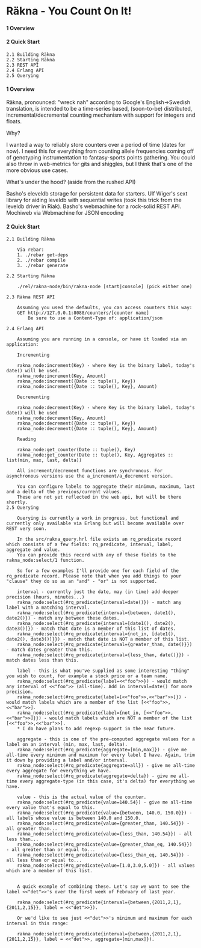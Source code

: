 Räkna - You Count On It!
=================

#### 1 Overview
#### 2 Quick Start 
    2.1 Building Räkna
    2.2 Starting Räkna
    2.3 REST API 
    2.4 Erlang API
    2.5 Querying

#### 1 Overview


Räkna, pronounced: "wreck nah" according to Google's English->Swedish translation, is intended to be a time-series based, (soon-to-be) distributed, incremental/decremental 
counting mechanism with support for integers and floats.

Why?

I wanted a way to reliably store counters over a period of time (dates for now). I need this for everything from counting allele frequencies coming off of genotyping instrumentation to fantasy-sports points gathering.
You could also throw in web-metrics for gits and shiggles, but I think that's one of the more obvious use cases.

What's under the hood? (aside from the rushed API)

 Basho's eleveldb storage for persistent data for starters.
 Ulf Wiger's sext library for aiding leveldb with sequential writes (took this trick from the leveldb driver in Riak).
 Basho's webmachine for a rock-solid REST API.
 Mochiweb via Webmachine for JSON encoding


#### 2 Quick Start


	2.1 Building Räkna

		Via rebar:
		1. ./rebar get-deps
		2. ./rebar compile
		3. ./rebar generate

	2.2 Starting Räkna

		./rel/rakna-node/bin/rakna-node [start|console] (pick either one)

	2.3 Räkna REST API

		Assuming you used the defaults, you can access counters this way:
		GET http://127.0.0.1:8088/counters/[counter name]
			Be sure to use a Content-Type of: application/json
			
	2.4 Erlang API

		Assuming you are running in a console, or have it loaded via an application:

		Incrementing

		rakna_node:increment(Key) - where Key is the binary label, today's date() will be used.
		rakna_node:increment(Key, Amount)
		rakna_node:increment({Date :: tuple(), Key})
		rakna_node:increment({Date :: tuple(), Key}, Amount)
		
		Decrementing

		rakna_node:decrement(Key) - where Key is the binary label, today's date() will be used
		rakna_node:decrement(Key, Amount)
		rakna_node:decrement({Date :: tuple(), Key})
		rakna_node:decrement({Date :: tuple(), Key}, Amount)
		
		Reading

		rakna_node:get_counter(Date :: tuple(), Key)
		rakna_node:get_counter(Date :: tuple(), Key, Aggregates :: list(min, max, last, delta))

		All increment/decrement functions are synchronous. For asynchronous versions use the a_increment/a_decrement version.

		You can configure labels to aggregate their minimum, maximum, last and a delta of the previous/current values.
		These are not yet reflected in the web api, but will be there shortly.
	2.5 Querying
		
		Querying is currently a work in progress, but functional and currently only available via Erlang but will become available over REST very soon.
		
		In the src/rakna_query.hrl file exists an rq_predicate record which consists of a few fields: rq_predicate, interval, label, aggregate and value.
		You can provide this record with any of these fields to the rakna_node:select/1 function.
		
		So for a few examples I'll provide one for each field of the rq_predicate record. Please note that when you add things to your "clause" they do so as an "and" - "or" is not supported.
		
		interval - currently just the date, may (in time) add deeper precision (hours, minutes...)
		rakna_node:select(#rq_predicate{interval=date()}) - match any label with a matching interval.
		rakna_node:select(#rq_predicate{interval={between, date1(), date2()}) - match any between these dates.
		rakna_node:select(#rq_predicate{interval=[date1(), date2(), date3()]}) - match that date is a member of this list of dates.
		rakna_node:select(#rq_predicate{interval={not_in, [date1(), date2(), date3()]}}) - match that date is NOT a member of this list.
		rakna_node:select(#rq_predicate{interval={greater_than, date()}}) - match dates greater than this.
		rakna_node:select(#rq_predicate{interval={less_than, date()}}) - match dates less than this.
		
		label - this is what you've supplied as some interesting "thing" you wish to count, for example a stock price or a team name.
		rakna_node:select(#rq_predicate{label=<<"foo">>}) - would match any interval of <<"foo">> (all-time). Add in interval=date() for more precision.
		rakna_node:select(#rq_predicate{label=[<<"foo">>,<<"bar">>]}) - would match labels which are a member of the list [<<"foo">>,<<"bar">>].
		rakna_node:select(#rq_predicate{label={not_in, [<<"foo">>,<<"bar">>]}}) - would match labels which are NOT a member of the list [<<"foo">>,<<"bar">>].
		* I do have plans to add regexp support in the near future. 

		aggregate - this is one of the pre-computed aggregate values for a label on an interval (min, max, last, delta).
		rakna_node:select(#rq_predicate{aggregate=[min,max]}) - give me all-time every minimum and maximum for every label I have. Again, trim it down by providing a label and/or interval.
		rakna_node:select(#rq_predicate{aggregate=all}) - give me all-time every aggregate for everything we have.
		rakna_node:select(#rq_predicate{aggregate=delta}) - give me all-time every aggregate-type (in this case, it's delta) for everything we have.
		
		value - this is the actual value of the counter. 
		rakna_node:select(#rq_predicate{value=140.54}) - give me all-time every value that's equal to this.
		rakna_node:select(#rq_predicate{value={between, 140.0, 150.0}}) - all labels whose value is between 140.0 and 150.0.
		rakna_node:select(#rq_predicate{value={greater_than, 140.54}}) - all greater than...
		rakna_node:select(#rq_predicate{value={less_than, 140.54}}) - all less than...
		rakna_node:select(#rq_predicate{value={greater_than_eq, 140.54}}) - all greater than or equal to...
		rakna_node:select(#rq_predicate{value={less_than_eq, 140.54}}) - all less than or equal to...
		rakna_node:select(#rq_predicate{value=[1.0,3.0,5.0]}) - all values which are a member of this list.
		
		
		A quick example of combining these. Let's say we want to see the label <<"det">>'s over the first week of February of last year.
		
		rakna_node:select(#rq_predicate{interval={between,{2011,2,1},{2011,2,15}}, label = <<"det">>}).
		
		Or we'd like to see just <<"det">>'s minimum and maximum for each interval in this range:
		
		rakna_node:select(#rq_predicate{interval={between,{2011,2,1},{2011,2,15}}, label = <<"det">>, aggregate=[min,max]}).
		
		